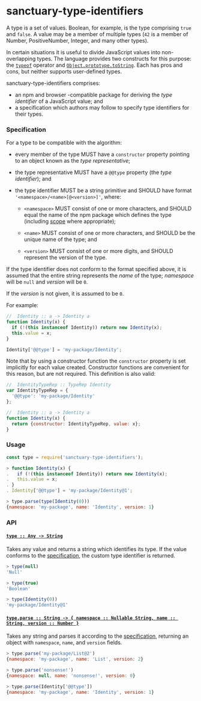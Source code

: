 # sanctuary-type-identifiers

A type is a set of values. Boolean, for example, is the type comprising
`true` and `false`. A value may be a member of multiple types (`42` is a
member of Number, PositiveNumber, Integer, and many other types).

In certain situations it is useful to divide JavaScript values into
non-overlapping types. The language provides two constructs for this
purpose: the [`typeof`][1] operator and [`Object.prototype.toString`][2].
Each has pros and cons, but neither supports user-defined types.

sanctuary-type-identifiers comprises:

  - an npm and browser -compatible package for deriving the
    _type identifier_ of a JavaScript value; and
  - a specification which authors may follow to specify type
    identifiers for their types.

### Specification

For a type to be compatible with the algorithm:

  - every member of the type MUST have a `constructor` property
    pointing to an object known as the _type representative_;

  - the type representative MUST have a `@@type` property
    (the _type identifier_); and

  - the type identifier MUST be a string primitive and SHOULD have
    format `'<namespace>/<name>[@<version>]'`, where:

      - `<namespace>` MUST consist of one or more characters, and
        SHOULD equal the name of the npm package which defines the
        type (including [scope][4] where appropriate);

      - `<name>` MUST consist of one or more characters, and SHOULD
        be the unique name of the type; and

      - `<version>` MUST consist of one or more digits, and SHOULD
        represent the version of the type.

If the type identifier does not conform to the format specified above,
it is assumed that the entire string represents the _name_ of the type;
_namespace_ will be `null` and _version_ will be `0`.

If the _version_ is not given, it is assumed to be `0`.

For example:

```javascript
//  Identity :: a -> Identity a
function Identity(x) {
  if (!(this instanceof Identity)) return new Identity(x);
  this.value = x;
}

Identity['@@type'] = 'my-package/Identity';
```

Note that by using a constructor function the `constructor` property is set
implicitly for each value created. Constructor functions are convenient for
this reason, but are not required. This definition is also valid:

```javascript
//  IdentityTypeRep :: TypeRep Identity
var IdentityTypeRep = {
  '@@type': 'my-package/Identity'
};

//  Identity :: a -> Identity a
function Identity(x) {
  return {constructor: IdentityTypeRep, value: x};
}
```

### Usage

```javascript
const type = require('sanctuary-type-identifiers');
```

```javascript
> function Identity(x) {
.   if (!(this instanceof Identity)) return new Identity(x);
.   this.value = x;
. }
. Identity['@@type'] = 'my-package/Identity@1';

> type.parse(type(Identity(0)))
{namespace: 'my-package', name: 'Identity', version: 1}
```

### API

<h4 name="type"><code><a href="https://github.com/sanctuary-js/sanctuary-type-identifiers/blob/v2.0.0/index.js#L138">type :: Any -> String</a></code></h4>

Takes any value and returns a string which identifies its type. If the
value conforms to the [specification][3], the custom type identifier is
returned.

```javascript
> type(null)
'Null'

> type(true)
'Boolean'

> type(Identity(0))
'my-package/Identity@1'
```

<h4 name="type.parse"><code><a href="https://github.com/sanctuary-js/sanctuary-type-identifiers/blob/v2.0.0/index.js#L163">type.parse :: String -> { namespace :: Nullable String, name :: String, version :: Number }</a></code></h4>

Takes any string and parses it according to the [specification][3],
returning an object with `namespace`, `name`, and `version` fields.

```javascript
> type.parse('my-package/List@2')
{namespace: 'my-package', name: 'List', version: 2}

> type.parse('nonsense!')
{namespace: null, name: 'nonsense!', version: 0}

> type.parse(Identity['@@type'])
{namespace: 'my-package', name: 'Identity', version: 1}
```

[1]: https://developer.mozilla.org/en-US/docs/Web/JavaScript/Reference/Operators/typeof
[2]: https://developer.mozilla.org/en-US/docs/Web/JavaScript/Reference/Global_Objects/Object/toString
[3]: #specification
[4]: https://docs.npmjs.com/misc/scope
